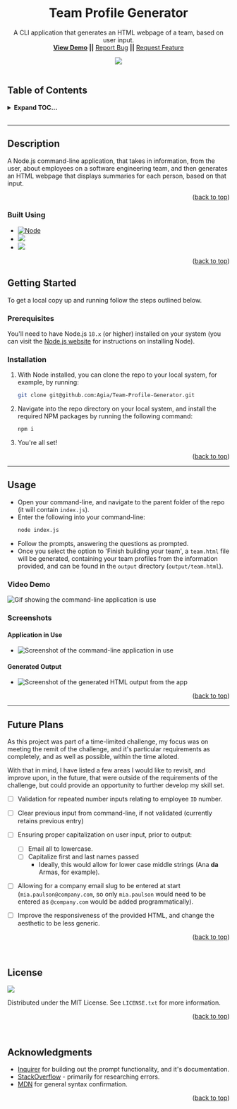 <div align="center">

<h1 align="center">Team Profile Generator</h1>

  <p align="center">
    A CLI application that generates an HTML webpage of a team, based on user input.
    <br />
    <a href="https://agia.github.com/Team-Profile-Generator"><strong>View Demo</strong></a>
    <strong>||</strong>
    <a href="https://github.com/Agia/Team-Profile-Generator/issues">Report Bug</a>
    <strong>||</strong>
    <a href="https://github.com/Agia/Team-Profile-Generator/issues">Request Feature</a>
  </p>

  <img src="https://img.shields.io/static/v1?label=LICENSE&message=MIT&color=orange&style=for-the-badge" />
</div>

<br />

## Table of Contents
<details>
  <summary><strong>Expand TOC...</strong></summary>
  <ol>
    <li>
      <a href="#description">Description</a>
      <ul>
        <li><a href="#built-using">Built Using</a></li>
      </ul>
    </li>
    <li>
      <a href="#getting-started">Getting Started</a>
      <ul>
        <li><a href="#prerequisites">Prerequisites</a></li>
        <li><a href="#installation">Installation</a></li>
      </ul>
    </li>
    <li><a href="#usage">Usage</a></li>
    <li><a href="#future-plans">Future Plans</a></li>
    <li><a href="#license">License</a></li>
    <li><a href="#acknowledgments">Acknowledgments</a></li>
  </ol>
</details>
<br />
<hr />

## Description

A Node.js command-line application, that takes in information, from the user, about employees on a software engineering team, and then generates an HTML webpage that displays summaries for each person, based on that input.

<p align="right">(<a href="#readme-top">back to top</a>)</p>

### Built Using

* [![Node][Node.js]][Node-url]
* <img src="https://img.shields.io/badge/inquirer-ff0000?style=for-the-badge&logo=npm&logoColor=white" />
* <img src="https://img.shields.io/badge/jest-blue?style=for-the-badge&logo=npm&logoColor=white" />


<p align="right">(<a href="#readme-top">back to top</a>)</p>


## Getting Started

To get a local copy up and running follow the steps outlined below.

### Prerequisites

You'll need to have Node.js `18.x` (or higher) installed on your system (you can visit the [Node.js website](https://nodejs.org/en/) for instructions on installing Node).


### Installation

1. With Node installed, you can clone the repo to your local system, for example, by running:
    ```sh
    git clone git@github.com:Agia/Team-Profile-Generator.git
    ```
2. Navigate into the repo directory on your local system, and install the required NPM packages by running the following command:
    ```sh
    npm i
    ```
3. You're all set!

<p align="right">(<a href="#readme-top">back to top</a>)</p>

<hr/>

## Usage

- Open your command-line, and navigate to the parent folder of the repo (it will contain `index.js`).
- Enter the following into your command-line:
    ```sh
    node index.js
    ```
- Follow the prompts, answering the questions as prompted.
- Once you select the option to 'Finish building your team', a `team.html` file will be generated, containing your team profiles from the information provided, and can be found in the `output` directory (`output/team.html`).

### Video Demo
<!-- TODO: Upload and add link to GIF once completed -->
![Gif showing the command-line application is use]()

### Screenshots

#### Application in Use
<!-- TODO: Upload and add link to PNG once completed -->
- ![Screenshot of the command-line application in use]()

#### Generated Output
<!-- TODO: Upload and add link to PNG once completed -->
- ![Screenshot of the generated HTML output from the app]()

<p align="right">(<a href="#readme-top">back to top</a>)</p>

<hr/>

## Future Plans

As this project was part of a time-limited challenge, my focus was on meeting the remit of the challenge, and it's particular requirements as completely, and as well as possible, within the time alloted.

With that in mind, I have listed a few areas I would like to revisit, and improve upon, in the future, that were outside of the requirements of the challenge, but could provide an opportunity to further develop my skill set.

- [ ] Validation for repeated number inputs relating to employee `ID` number.
- [ ] Clear previous input from command-line, if not validated (currently retains previous entry)
- [ ] Ensuring proper capitalization on user input, prior to output:
    - [ ] Email all to lowercase.
    - [ ] Capitalize first and last names passed
        - Ideally, this would allow for lower case middle strings (Ana **da** Armas, for example).
- [ ] Allowing for a company email slug to be entered at start (`mia.paulson@company.com`, so only `mia.paulson` would need to be entered as `@company.com` would be added programmatically).
- [ ] Improve the responsiveness of the provided HTML, and change the aesthetic to be less generic.


<p align="right">(<a href="#readme-top">back to top</a>)</p>

<br/>

## License
<img src="https://img.shields.io/static/v1?label=LICENSE&message=MIT&color=orange&style=for-the-badge" />

Distributed under the MIT License. See `LICENSE.txt` for more information.

<p align="right">(<a href="#readme-top">back to top</a>)</p>

<br/>

## Acknowledgments

* [Inquirer]() for building out the prompt functionality, and it's documentation.
* [StackOverflow]() - primarily for researching errors.
* [MDN]() for general syntax confirmation.

<p align="right">(<a href="#readme-top">back to top</a>)</p>



<!-- MARKDOWN LINKS & IMAGES -->
[Node.js]: https://img.shields.io/badge/node.js-000000?style=for-the-badge&logo=nodedotjs&logoColor=white
[Node-url]: https://nodejs.org
